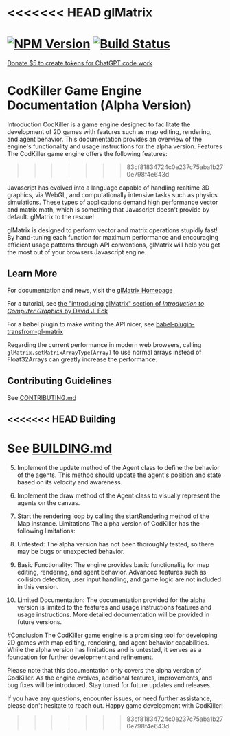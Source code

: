 <<<<<<< HEAD
glMatrix
=======================
[![NPM Version](https://img.shields.io/npm/v/gl-matrix.svg)](https://www.npmjs.com/package/gl-matrix)
[![Build Status](https://travis-ci.org/toji/gl-matrix.svg)](https://travis-ci.org/toji/gl-matrix)
=======
[Donate $5 to create tokens for ChatGPT code work](https://www.paypal.com/donate/?hosted_button_id=SEVR6RVFDB9SC)

# CodKiller Game Engine Documentation (Alpha Version)
Introduction
CodKiller is a game engine designed to facilitate the development of 2D games with features such as map editing, rendering, and agent behavior. This documentation provides an overview of the engine's functionality and usage instructions for the alpha version.
Features
The CodKiller game engine offers the following features:
>>>>>>> 83cf81834724c0e237c75aba1b270e798f4e643d

Javascript has evolved into a language capable of handling realtime 3D graphics, 
via WebGL, and computationally intensive tasks such as physics simulations.
These types of applications demand high performance vector and matrix math,
which is something that Javascript doesn't provide by default.
glMatrix to the rescue!

glMatrix is designed to perform vector and matrix operations stupidly fast! By
hand-tuning each function for maximum performance and encouraging efficient
usage patterns through API conventions, glMatrix will help you get the most out
of your browsers Javascript engine.

Learn More
----------------------
For documentation and news, visit the [glMatrix Homepage](http://glmatrix.net/)

For a tutorial, see [the "introducing glMatrix" section of _Introduction to Computer Graphics_ by David J. Eck](http://math.hws.edu/graphicsbook/c7/s1.html#webgl3d.1.2)

For a babel plugin to make writing the API nicer, see [babel-plugin-transfrom-gl-matrix](https://github.com/akira-cn/babel-plugin-transform-gl-matrix)

Regarding the current performance in modern web browsers, calling `glMatrix.setMatrixArrayType(Array)` to use normal arrays instead of Float32Arrays can greatly increase the performance.

Contributing Guidelines
----------------------
See [CONTRIBUTING.md](./CONTRIBUTING.md)

<<<<<<< HEAD
Building
----------------------
See [BUILDING.md](./BUILDING.md)
=======
5. Implement the update method of the Agent class to define the behavior of the agents. This method should update the agent's position and state based on its velocity and awareness.

6. Implement the draw method of the Agent class to visually represent the agents on the canvas.

7. Start the rendering loop by calling the startRendering method of the Map instance.
Limitations
The alpha version of CodKiller has the following limitations:

1. Untested: The alpha version has not been thoroughly tested, so there may be bugs or unexpected behavior.

2. Basic Functionality: The engine provides basic functionality for map editing, rendering, and agent behavior. Advanced features such as collision detection, user input handling, and game logic are not included in this version.

3. Limited Documentation: The documentation provided for the alpha version is limited to the features and usage instructions features and usage instructions. More detailed documentation will be provided in future versions.


#Conclusion
The CodKiller game engine is a promising tool for developing 2D games with map editing, rendering, and agent behavior capabilities. While the alpha version has limitations and is untested, it serves as a foundation for further development and refinement.

Please note that this documentation only covers the alpha version of CodKiller. As the engine evolves, additional features, improvements, and bug fixes will be introduced. Stay tuned for future updates and releases.

If you have any questions, encounter issues, or need further assistance, please don't hesitate to reach out. Happy game development with CodKiller!
>>>>>>> 83cf81834724c0e237c75aba1b270e798f4e643d
